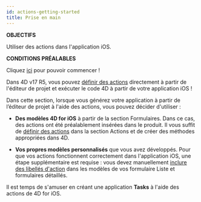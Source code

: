 ```yaml
---
id: actions-getting-started
title: Prise en main
---
```


<div class = "objectives"> 

**OBJECTIFS**

Utiliser des actions dans l'application iOS.</div> <div class = "prerequisites"> 

**CONDITIONS PRÉALABLES**

Cliquez [ici](prerequisites.html) pour pouvoir commencer !</div> 

Dans 4D v17 R5, vous pouvez [définir des actions](actions.html) directement à partir de l'éditeur de projet et exécuter le code 4D à partir de votre application iOS !

Dans cette section, lorsque vous générez votre application à partir de l’éditeur de projet à l'aide des actions, vous pouvez décider d'utiliser :

* **Des modèles 4D for iOS** à partir de la section Formulaires. Dans ce cas, des actions ont été préalablement insérées dans le produit. Il vous suffit de [définir des actions](define-first-action.html) dans la section Actions et de créer des méthodes appropriées dans 4D.

* **Vos propres modèles personnalisés** que vous avez développés. Pour que vos actions fonctionnent correctement dans l'application iOS, une étape supplémentaire est requise : vous devez manuellement [inclure des libellés d'action](action-custom-template.html) dans les modèles de vos formulaire Liste et formulaires détaillés.

Il est temps de s'amuser en créant une application **Tasks** à l'aide des actions de 4D for iOS.